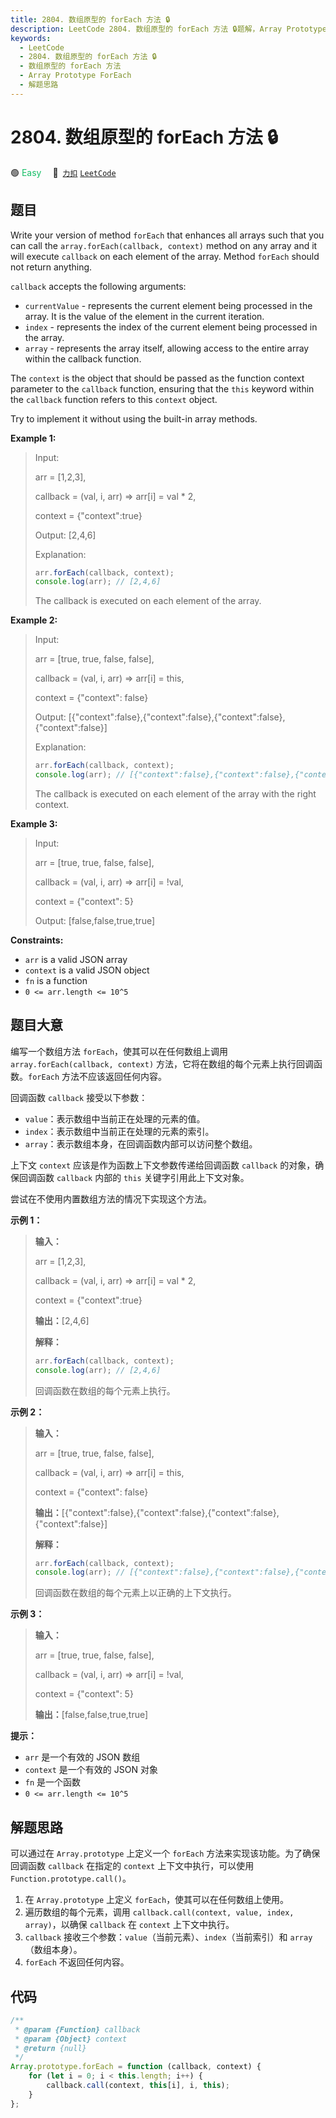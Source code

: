 ```yaml
---
title: 2804. 数组原型的 forEach 方法 🔒
description: LeetCode 2804. 数组原型的 forEach 方法 🔒题解，Array Prototype ForEach，包含解题思路、复杂度分析以及完整的 JavaScript 代码实现。
keywords:
  - LeetCode
  - 2804. 数组原型的 forEach 方法 🔒
  - 数组原型的 forEach 方法
  - Array Prototype ForEach
  - 解题思路
---
```


# 2804. 数组原型的 forEach 方法 🔒

🟢 <font color=#15bd66>Easy</font>&emsp; 🔗&ensp;[`力扣`](https://leetcode.cn/problems/array-prototype-foreach) [`LeetCode`](https://leetcode.com/problems/array-prototype-foreach)

## 题目

Write your version of method `forEach` that enhances all arrays such that you
can call the `array.forEach(callback, context)` method on any array and it
will execute `callback` on each element of the array. Method `forEach` should
not return anything.

`callback` accepts the following arguments:

- `currentValue` - represents the current element being processed in the array. It is the value of the element in the current iteration.
- `index` - represents the index of the current element being processed in the array.
- `array` - represents the array itself, allowing access to the entire array within the callback function.

The `context` is the object that should be passed as the function context
parameter to the `callback` function, ensuring that the `this` keyword within
the `callback` function refers to this `context` object.

Try to implement it without using the built-in array methods.

**Example 1:**

> Input:
>
> arr = [1,2,3],
>
> callback = (val, i, arr) => arr[i] = val \* 2,
>
> context = {"context":true}
>
> Output: [2,4,6]
>
> Explanation:
>
> ```js
> arr.forEach(callback, context);
> console.log(arr); // [2,4,6]
> ```
>
> The callback is executed on each element of the array.

**Example 2:**

> Input:
>
> arr = [true, true, false, false],
>
> callback = (val, i, arr) => arr[i] = this,
>
> context = {"context": false}
>
> Output: [{"context":false},{"context":false},{"context":false},{"context":false}]
>
> Explanation:
>
> ```js
> arr.forEach(callback, context);
> console.log(arr); // [{"context":false},{"context":false},{"context":false},{"context":false}]
> ```
>
> The callback is executed on each element of the array with the right context.

**Example 3:**

> Input:
>
> arr = [true, true, false, false],
>
> callback = (val, i, arr) => arr[i] = !val,
>
> context = {"context": 5}
>
> Output: [false,false,true,true]

**Constraints:**

- `arr` is a valid JSON array
- `context` is a valid JSON object
- `fn` is a function
- `0 <= arr.length <= 10^5`

## 题目大意

编写一个数组方法 `forEach`，使其可以在任何数组上调用 `array.forEach(callback, context)`
方法，它将在数组的每个元素上执行回调函数。`forEach` 方法不应该返回任何内容。

回调函数 `callback` 接受以下参数：

- `value`：表示数组中当前正在处理的元素的值。
- `index`：表示数组中当前正在处理的元素的索引。
- `array`：表示数组本身，在回调函数内部可以访问整个数组。

上下文 `context` 应该是作为函数上下文参数传递给回调函数 `callback` 的对象，确保回调函数 `callback` 内部的 `this`
关键字引用此上下文对象。

尝试在不使用内置数组方法的情况下实现这个方法。

**示例 1：**

> **输入：**
>
> arr = [1,2,3],
>
> callback = (val, i, arr) => arr[i] = val \* 2,
>
> context = {"context":true}
>
> **输出：**[2,4,6]
>
> **解释：**
>
> ```js
> arr.forEach(callback, context);
> console.log(arr); // [2,4,6]
> ```
>
> 回调函数在数组的每个元素上执行。

**示例 2：**

> **输入：**
>
> arr = [true, true, false, false],
>
> callback = (val, i, arr) => arr[i] = this,
>
> context = {"context": false}
>
> **输出：**[{"context":false},{"context":false},{"context":false},{"context":false}]
>
> **解释：**
>
> ```js
> arr.forEach(callback, context);
> console.log(arr); // [{"context":false},{"context":false},{"context":false},{"context":false}]
> ```
>
> 回调函数在数组的每个元素上以正确的上下文执行。

**示例 3：**

> **输入：**
>
> arr = [true, true, false, false],
>
> callback = (val, i, arr) => arr[i] = !val,
>
> context = {"context": 5}
>
> **输出：**[false,false,true,true]

**提示：**

- `arr` 是一个有效的 JSON 数组
- `context` 是一个有效的 JSON 对象
- `fn` 是一个函数
- `0 <= arr.length <= 10^5`

## 解题思路

可以通过在 `Array.prototype` 上定义一个 `forEach` 方法来实现该功能。为了确保回调函数 `callback` 在指定的 `context` 上下文中执行，可以使用 `Function.prototype.call()`。

1. 在 `Array.prototype` 上定义 `forEach`，使其可以在任何数组上使用。
2. 遍历数组的每个元素，调用 `callback.call(context, value, index, array)`，以确保 `callback` 在 `context` 上下文中执行。
3. `callback` 接收三个参数：`value`（当前元素）、`index`（当前索引）和 `array`（数组本身）。
4. `forEach` 不返回任何内容。

## 代码

```javascript
/**
 * @param {Function} callback
 * @param {Object} context
 * @return {null}
 */
Array.prototype.forEach = function (callback, context) {
	for (let i = 0; i < this.length; i++) {
		callback.call(context, this[i], i, this);
	}
};
```
